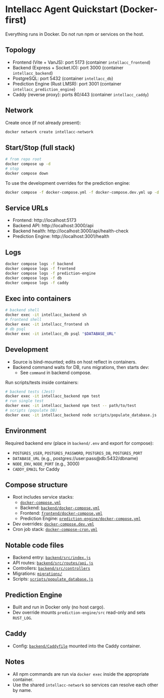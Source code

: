 # Intellacc Agent Quickstart (Docker-first)

Everything runs in Docker. Do not run npm or services on the host.

## Topology
- Frontend (Vite + VanJS): port 5173 (container `intellacc_frontend`)
- Backend (Express + Socket.IO): port 3000 (container `intellacc_backend`)
- PostgreSQL: port 5432 (container `intellacc_db`)
- Prediction Engine (Rust LMSR): port 3001 (container `intellacc_prediction_engine`)
- Caddy (reverse proxy): ports 80/443 (container `intellacc_caddy`)

## Network
Create once (if not already present):
```bash
docker network create intellacc-network
```

## Start/Stop (full stack)
```bash
# from repo root
docker compose up -d
# stop
docker compose down
```

To use the development overrides for the prediction engine:
```bash
docker compose -f docker-compose.yml -f docker-compose.dev.yml up -d
```

## Service URLs
- Frontend: http://localhost:5173
- Backend API: http://localhost:3000/api
- Backend health: http://localhost:3000/api/health-check
- Prediction Engine: http://localhost:3001/health

## Logs
```bash
docker compose logs -f backend
docker compose logs -f frontend
docker compose logs -f prediction-engine
docker compose logs -f db
docker compose logs -f caddy
```

## Exec into containers
```bash
# backend shell
docker exec -it intellacc_backend sh
# frontend shell
docker exec -it intellacc_frontend sh
# db psql
docker exec -it intellacc_db psql "$DATABASE_URL"
```

## Development
- Source is bind-mounted; edits on host reflect in containers.
- Backend command waits for DB, runs migrations, then starts dev:
  - See `command` in backend compose.

Run scripts/tests inside containers:
```bash
# backend tests (Jest)
docker exec -it intellacc_backend npm test
# run single test
docker exec -it intellacc_backend npm test -- path/to/test
# scripts (populate DB)
docker exec -it intellacc_backend node scripts/populate_database.js
```

## Environment
Required backend env (place in `backend/.env` and export for compose):
- `POSTGRES_USER`, `POSTGRES_PASSWORD`, `POSTGRES_DB`, `POSTGRES_PORT`
- `DATABASE_URL` (e.g., postgres://user:pass@db:5432/dbname)
- `NODE_ENV`, `NODE_PORT` (e.g., 3000)
- `CADDY_EMAIL` for Caddy

## Compose structure
- Root includes service stacks:
  - [`docker-compose.yml`](docker-compose.yml)
  - Backend: [`backend/docker-compose.yml`](backend/docker-compose.yml)
  - Frontend: [`frontend/docker-compose.yml`](frontend/docker-compose.yml)
  - Prediction Engine: [`prediction-engine/docker-compose.yml`](prediction-engine/docker-compose.yml)
- Dev overrides: [`docker-compose.dev.yml`](docker-compose.dev.yml)
- Cron job stack: [`docker-compose-cron.yml`](docker-compose-cron.yml)

## Notable code files
- Backend entry: [`backend/src/index.js`](backend/src/index.js)
- API routes: [`backend/src/routes/api.js`](backend/src/routes/api.js)
- Controllers: [`backend/src/controllers`](backend/src/controllers)
- Migrations: [`migrations/`](migrations)
- Scripts: [`scripts/populate_database.js`](scripts/populate_database.js)

## Prediction Engine
- Built and run in Docker only (no host cargo).
- Dev override mounts `prediction-engine/src` read-only and sets `RUST_LOG`.

## Caddy
- Config: [`backend/Caddyfile`](backend/Caddyfile) mounted into the Caddy container.

## Notes
- All npm commands are run via `docker exec` inside the appropriate container.
- Use the shared `intellacc-network` so services can resolve each other by name.
